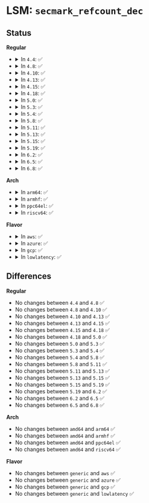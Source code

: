 # LSM: <code>secmark_refcount_dec</code>

## Status
<b>Regular</b>
<ul>
<li>
<details>
<summary>In <code>4.4</code>: ✅</summary>

```c
void security_secmark_refcount_dec();
```
</details>
</li>
<li>
<details>
<summary>In <code>4.8</code>: ✅</summary>

```c
void security_secmark_refcount_dec();
```
</details>
</li>
<li>
<details>
<summary>In <code>4.10</code>: ✅</summary>

```c
void security_secmark_refcount_dec();
```
</details>
</li>
<li>
<details>
<summary>In <code>4.13</code>: ✅</summary>

```c
void security_secmark_refcount_dec();
```
</details>
</li>
<li>
<details>
<summary>In <code>4.15</code>: ✅</summary>

```c
void security_secmark_refcount_dec();
```
</details>
</li>
<li>
<details>
<summary>In <code>4.18</code>: ✅</summary>

```c
void security_secmark_refcount_dec();
```
</details>
</li>
<li>
<details>
<summary>In <code>5.0</code>: ✅</summary>

```c
void security_secmark_refcount_dec();
```
</details>
</li>
<li>
<details>
<summary>In <code>5.3</code>: ✅</summary>

```c
void security_secmark_refcount_dec();
```
</details>
</li>
<li>
<details>
<summary>In <code>5.4</code>: ✅</summary>

```c
void security_secmark_refcount_dec();
```
</details>
</li>
<li>
<details>
<summary>In <code>5.8</code>: ✅</summary>

```c
void security_secmark_refcount_dec();
```
</details>
</li>
<li>
<details>
<summary>In <code>5.11</code>: ✅</summary>

```c
void security_secmark_refcount_dec();
```
</details>
</li>
<li>
<details>
<summary>In <code>5.13</code>: ✅</summary>

```c
void security_secmark_refcount_dec();
```
</details>
</li>
<li>
<details>
<summary>In <code>5.15</code>: ✅</summary>

```c
void security_secmark_refcount_dec();
```
</details>
</li>
<li>
<details>
<summary>In <code>5.19</code>: ✅</summary>

```c
void security_secmark_refcount_dec();
```
</details>
</li>
<li>
<details>
<summary>In <code>6.2</code>: ✅</summary>

```c
void security_secmark_refcount_dec();
```
</details>
</li>
<li>
<details>
<summary>In <code>6.5</code>: ✅</summary>

```c
void security_secmark_refcount_dec();
```
</details>
</li>
<li>
<details>
<summary>In <code>6.8</code>: ✅</summary>

```c
void security_secmark_refcount_dec();
```
</details>
</li>
</ul>
<b>Arch</b>
<ul>
<li>
<details>
<summary>In <code>arm64</code>: ✅</summary>

```c
void security_secmark_refcount_dec();
```
</details>
</li>
<li>
<details>
<summary>In <code>armhf</code>: ✅</summary>

```c
void security_secmark_refcount_dec();
```
</details>
</li>
<li>
<details>
<summary>In <code>ppc64el</code>: ✅</summary>

```c
void security_secmark_refcount_dec();
```
</details>
</li>
<li>
<details>
<summary>In <code>riscv64</code>: ✅</summary>

```c
void security_secmark_refcount_dec();
```
</details>
</li>
</ul>
<b>Flavor</b>
<ul>
<li>
<details>
<summary>In <code>aws</code>: ✅</summary>

```c
void security_secmark_refcount_dec();
```
</details>
</li>
<li>
<details>
<summary>In <code>azure</code>: ✅</summary>

```c
void security_secmark_refcount_dec();
```
</details>
</li>
<li>
<details>
<summary>In <code>gcp</code>: ✅</summary>

```c
void security_secmark_refcount_dec();
```
</details>
</li>
<li>
<details>
<summary>In <code>lowlatency</code>: ✅</summary>

```c
void security_secmark_refcount_dec();
```
</details>
</li>
</ul>

## Differences
<b>Regular</b>
<ul>
<li>
No changes between <code>4.4</code> and <code>4.8</code> ✅
</li>
<li>
No changes between <code>4.8</code> and <code>4.10</code> ✅
</li>
<li>
No changes between <code>4.10</code> and <code>4.13</code> ✅
</li>
<li>
No changes between <code>4.13</code> and <code>4.15</code> ✅
</li>
<li>
No changes between <code>4.15</code> and <code>4.18</code> ✅
</li>
<li>
No changes between <code>4.18</code> and <code>5.0</code> ✅
</li>
<li>
No changes between <code>5.0</code> and <code>5.3</code> ✅
</li>
<li>
No changes between <code>5.3</code> and <code>5.4</code> ✅
</li>
<li>
No changes between <code>5.4</code> and <code>5.8</code> ✅
</li>
<li>
No changes between <code>5.8</code> and <code>5.11</code> ✅
</li>
<li>
No changes between <code>5.11</code> and <code>5.13</code> ✅
</li>
<li>
No changes between <code>5.13</code> and <code>5.15</code> ✅
</li>
<li>
No changes between <code>5.15</code> and <code>5.19</code> ✅
</li>
<li>
No changes between <code>5.19</code> and <code>6.2</code> ✅
</li>
<li>
No changes between <code>6.2</code> and <code>6.5</code> ✅
</li>
<li>
No changes between <code>6.5</code> and <code>6.8</code> ✅
</li>
</ul>
<b>Arch</b>
<ul>
<li>
No changes between <code>amd64</code> and <code>arm64</code> ✅
</li>
<li>
No changes between <code>amd64</code> and <code>armhf</code> ✅
</li>
<li>
No changes between <code>amd64</code> and <code>ppc64el</code> ✅
</li>
<li>
No changes between <code>amd64</code> and <code>riscv64</code> ✅
</li>
</ul>
<b>Flavor</b>
<ul>
<li>
No changes between <code>generic</code> and <code>aws</code> ✅
</li>
<li>
No changes between <code>generic</code> and <code>azure</code> ✅
</li>
<li>
No changes between <code>generic</code> and <code>gcp</code> ✅
</li>
<li>
No changes between <code>generic</code> and <code>lowlatency</code> ✅
</li>
</ul>
